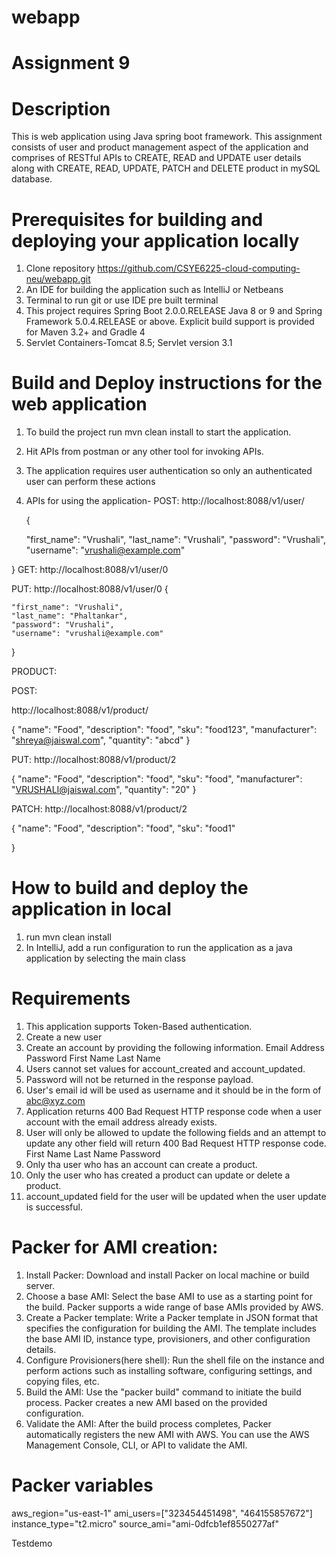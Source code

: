 # webapp

# Assignment 9
# Description
This is web application using Java spring boot framework. This assignment consists of user and product management aspect of the application and comprises of RESTful APIs to CREATE, READ and UPDATE user details along with CREATE, READ, UPDATE, PATCH and DELETE product in mySQL database.

# Prerequisites for building and deploying your application locally
1. Clone repository https://github.com/CSYE6225-cloud-computing-neu/webapp.git
2. An IDE for building the application such as IntelliJ or Netbeans
3. Terminal to run git or use IDE pre built terminal
4. This project requires Spring Boot 2.0.0.RELEASE Java 8 or 9 and Spring Framework 5.0.4.RELEASE or above. Explicit build support is provided for Maven 3.2+ and Gradle 4
5. Servlet Containers-Tomcat 8.5; Servlet version 3.1

# Build and Deploy instructions for the web application
1. To build the project run mvn clean install to start the application.
2. Hit APIs from postman or any other tool for invoking APIs.
3. The application requires user authentication so only an authenticated user can perform these actions
4. APIs for using the application-
   POST: http://localhost:8088/v1/user/

   {

    "first_name": "Vrushali",
    "last_name": "Vrushali",
    "password": "Vrushali",
    "username": "vrushali@example.com"

}
   GET: http://localhost:8088/v1/user/0

   PUT: http://localhost:8088/v1/user/0
   {

    "first_name": "Vrushali",
    "last_name": "Phaltankar",
    "password": "Vrushali",
    "username": "vrushali@example.com"

}

PRODUCT:

POST:

http://localhost:8088/v1/product/

{
  "name": "Food",
  "description": "food",
  "sku": "food123",
  "manufacturer": "shreya@jaiswal.com",
  "quantity": "abcd"
}

PUT:
http://localhost:8088/v1/product/2

{
  "name": "Food",
  "description": "food",
  "sku": "food",
  "manufacturer": "VRUSHALI@jaiswal.com",
  "quantity": "20"
}

PATCH:
http://localhost:8088/v1/product/2

{
  "name": "Food",
  "description": "food",
  "sku": "food1"

}

# How to build and deploy the application in local
1. run mvn clean install
2. In IntelliJ, add a run configuration to run the application as a java application by selecting the main class
# Requirements

1. This application supports Token-Based authentication.
2. Create a new user
3. Create an account by providing the following information.
    Email Address
    Password
    First Name
    Last Name
3. Users cannot set values for account_created and account_updated.
4. Password will not be returned in the response payload.
5. User's email id will be used as username and it should be in the form of abc@xyz.com
6. Application returns 400 Bad Request HTTP response code when a user account with the email address already exists.
7. User will only be allowed to update the following fields and an attempt to update any other field will return 400 Bad Request HTTP response code.
    First Name
    Last Name
    Password
8. Only tha user who has an account can create a product.
9. Only the user who has created a product can update or delete a product.
10. account_updated field for the user will be updated when the user update is successful.

# Packer for AMI creation:

1. Install Packer: Download and install Packer on local machine or build server.
2. Choose a base AMI: Select the base AMI to use as a starting point for the build. Packer supports a wide range of base AMIs provided by AWS.
3. Create a Packer template: Write a Packer template in JSON format that specifies the configuration for building the AMI. The template includes the base AMI ID, instance type, provisioners, and other configuration details.
4. Configure Provisioners(here shell): Run the shell file on the instance and perform actions such as installing software, configuring settings, and copying files, etc.
5. Build the AMI: Use the "packer build" command to initiate the build process. Packer creates a new AMI based on the provided configuration.
6. Validate the AMI: After the build process completes, Packer automatically registers the new AMI with AWS. You can use the AWS Management Console, CLI, or API to validate the AMI.

# Packer variables

aws_region="us-east-1"
ami_users=["323454451498", "464155857672"]
instance_type="t2.micro"
source_ami="ami-0dfcb1ef8550277af"

Testdemo
